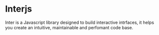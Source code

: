 # Interjs
Inter is a Javascript library designed to build interactive intrfaces, it helps you create an intuitive, maintainable  and perfomant code base.
